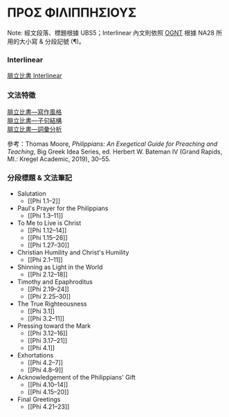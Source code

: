 # ΠΡΟΣ ΦΙΛΙΠΠΗΣΙΟΥΣ

Note: 經文段落、標題根據 UBS5；Interlinear 內文則依照 [OGNT](https://github.com/eliranwong/OpenGNT) 根據 NA28 所用的大小寫 & 分段記號 (¶)。


### Interlinear
[腓立比書 Interlinear](Philippians-Interlinear.md)

### 文法特徵
[腓立比書—寫作風格](Philippians-Style.md)  
[腓立比書—子句結構](Philippians-Clause.md)  
[腓立比書—詞彙分析](Philippians-Vocabulary.md)  

參考：Thomas Moore, _Philippians: An Exegetical Guide for Preaching and Teaching_, Big Greek Idea Series, ed. Herbert W. Bateman IV (Grand Rapids, MI.: Kregel Academic, 2019), 30–55.

### 分段標題 & 文法筆記

- Salutation
	- [[Phi 1.1–2]]
- Paul's Prayer for the Philippians
	- [[Phi 1.3–11]]
- To Me to Live is Christ
	- [[Phi 1.12–14]]
	- [[Phi 1.15–26]]
	- [[Phi 1.27–30]]
- Christian Humility and Christ's Humility
	- [[Phi 2.1–11]]
- Shinning as Light in the World
	- [[Phi 2.12–18]]
- Timothy and Epaphroditus
	- [[Phi 2.19–24]]
	- [[Phi 2.25–30]]
- The True Righteousness
	- [[Phi 3.1]]
	- [[Phi 3.2–11]]
- Pressing toward the Mark
	- [[Phi 3.12–16]]
	- [[Phi 3.17–21]]
	- [[Phi 4.1]]
- Exhortations
	- [[Phi 4.2–7]]
	- [[Phi 4.8–9]]
- Acknowledgement of the Philippians' Gift
	- [[Phi 4.10–14]]
	- [[Phi 4.15–20]]
- Final Greetings
	- [[Phi 4.21–23]]

